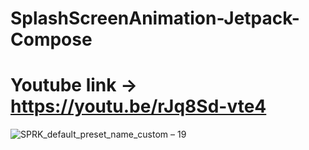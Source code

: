 # SplashScreenAnimation-Jetpack-Compose

# Youtube link -> https://youtu.be/rJq8Sd-vte4
![SPRK_default_preset_name_custom – 19](https://user-images.githubusercontent.com/51374446/147290690-a2425a0d-d3ca-4d3c-aa43-5f9074a90dc9.png)

